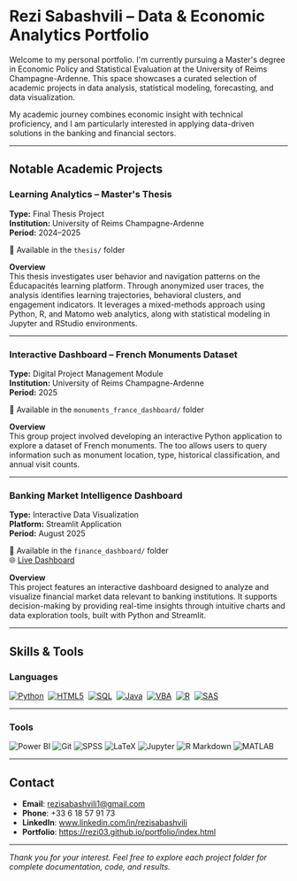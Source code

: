 # Rezi Sabashvili – Data & Economic Analytics Portfolio

Welcome to my personal portfolio. I'm currently pursuing a Master's degree in Economic Policy and Statistical Evaluation at the University of Reims Champagne-Ardenne. This space showcases a curated selection of academic projects in data analysis, statistical modeling, forecasting, and data visualization.

My academic journey combines economic insight with technical proficiency, and I am particularly interested in applying data-driven solutions in the banking and financial sectors.

---

## Notable Academic Projects

### Learning Analytics – Master's Thesis  
**Type:** Final Thesis Project  
**Institution:** University of Reims Champagne-Ardenne  
**Period:** 2024–2025  

📁 Available in the `thesis/` folder  

**Overview**  
This thesis investigates user behavior and navigation patterns on the Éducapacités learning platform. Through anonymized user traces, the analysis identifies learning trajectories, behavioral clusters, and engagement indicators. It leverages a mixed-methods approach using Python, R, and Matomo web analytics, along with statistical modeling in Jupyter and RStudio environments.

---

### Interactive Dashboard – French Monuments Dataset  
**Type:** Digital Project Management Module  
**Institution:** University of Reims Champagne-Ardenne  
**Period:** 2025  

📁 Available in the `monuments_france_dashboard/` folder  

**Overview**  
This group project involved developing an interactive Python application to explore a dataset of French monuments. The too allows users to query information such as monument location, type, historical classification, and annual visit counts.  

---

### Banking Market Intelligence Dashboard  
**Type:** Interactive Data Visualization  
**Platform:** Streamlit Application  
**Period:** August 2025  

📁 Available in the `finance_dashboard/` folder  
🌐 [Live Dashboard](https://project-portfolio-uif5tvjqcbi55pbxlstumv.streamlit.app)  

**Overview**  
This project features an interactive dashboard designed to analyze and visualize financial market data relevant to banking institutions. It supports decision-making by providing real-time insights through intuitive charts and data exploration tools, built with Python and Streamlit.

---

## Skills & Tools

### Languages

<p align="left">
  <a href="https://www.python.org/" target="_blank"><img src="https://img.shields.io/badge/-Python-3776AB?style=for-the-badge&logo=python&logoColor=white" alt="Python" /></a>&nbsp;
  <a href="https://developer.mozilla.org/en-US/docs/Web/Guide/HTML/HTML5" target="_blank"><img src="https://img.shields.io/badge/-HTML5-E34F26?style=for-the-badge&logo=html5&logoColor=white" alt="HTML5" /></a>&nbsp;
  <a href="https://www.postgresql.org/" target="_blank"><img src="https://img.shields.io/badge/-SQL-4479A1?style=for-the-badge&logo=postgresql&logoColor=white" alt="SQL" /></a>&nbsp;
  <a href="https://www.java.com/" target="_blank"><img src="https://img.shields.io/badge/-Java-007396?style=for-the-badge&logo=java&logoColor=white" alt="Java" /></a>&nbsp;
  <a href="https://learn.microsoft.com/en-us/office/vba/api/overview/excel" target="_blank"><img src="https://img.shields.io/badge/-VBA-867DB1?style=for-the-badge&logo=microsoft&logoColor=white" alt="VBA" /></a>&nbsp;
  <a href="https://www.r-project.org/" target="_blank"><img src="https://img.shields.io/badge/-R-276DC3?style=for-the-badge&logo=r&logoColor=white" alt="R" /></a>&nbsp;
  <a href="https://www.sas.com/" target="_blank"><img src="https://img.shields.io/badge/-SAS-1B365D?style=for-the-badge&logo=sas&logoColor=white" alt="SAS" /></a>
</p>



---

### Tools

<p align="left">
  <img src="https://img.shields.io/badge/-Power%20BI-F2C811?style=flat-square&logo=powerbi&logoColor=black" alt="Power BI" />
  <img src="https://img.shields.io/badge/-Git-F05032?style=flat-square&logo=git&logoColor=white" alt="Git" />
  <img src="https://img.shields.io/badge/-SPSS-0057A7?style=flat-square" alt="SPSS" />
  <img src="https://img.shields.io/badge/-LaTeX-008080?style=flat-square&logo=latex&logoColor=white" alt="LaTeX" />
  <img src="https://img.shields.io/badge/-Jupyter-F37626?style=flat-square&logo=jupyter&logoColor=white" alt="Jupyter" />
  <img src="https://img.shields.io/badge/-R%20Markdown-276DC3?style=flat-square&logo=rstudio&logoColor=white" alt="R Markdown" />
  <img src="https://img.shields.io/badge/-MATLAB-0076A8?style=flat-square&logo=mathworks&logoColor=white" alt="MATLAB" />
</p>

---

## Contact

- **Email**: rezisabashvili1@gmail.com  
- **Phone**: +33 6 18 57 91 73  
- **LinkedIn**: www.linkedin.com/in/rezisabashvili
- **Portfolio**: https://rezi03.github.io/portfolio/index.html

---

*Thank you for your interest. Feel free to explore each project folder for complete documentation, code, and results.*
